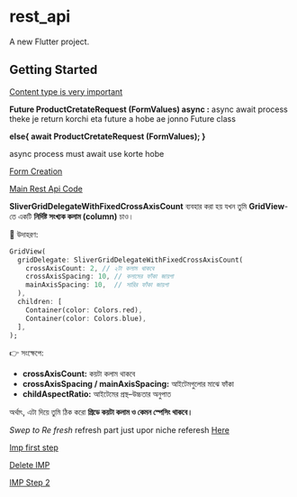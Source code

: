 # rest_api

A new Flutter project.

## Getting Started

[Content type is very important](assets/images/git_readme/Postapi.png)

**Future<bool> ProductCretateRequest (FormValues) async :**
async await process theke  je return korchi eta future a  hobe 
ae jonno Future class 


**else{
await ProductCretateRequest (FormValues);
}**

async process must await use korte hobe 


[Form Creation](assets/images/git_readme/img_1.png)

[Main Rest Api Code ](lib/RestAPI/RestClient.dart)



**SliverGridDelegateWithFixedCrossAxisCount**
ব্যবহার করা হয় যখন তুমি **GridView**-তে একটি **নির্দিষ্ট সংখ্যক কলাম (column)** চাও।

🧱 উদাহরণ:

```dart
GridView(
  gridDelegate: SliverGridDelegateWithFixedCrossAxisCount(
    crossAxisCount: 2, // ২টা কলাম থাকবে
    crossAxisSpacing: 10, // কলামের ফাঁকা জায়গা
    mainAxisSpacing: 10,  // সারির ফাঁকা জায়গা
  ),
  children: [
    Container(color: Colors.red),
    Container(color: Colors.blue),
  ],
);
```

👉 সংক্ষেপে:

* **crossAxisCount:** কয়টা কলাম থাকবে
* **crossAxisSpacing / mainAxisSpacing:** আইটেমগুলোর মাঝে ফাঁকা
* **childAspectRatio:** আইটেমের প্রস্থ–উচ্চতার অনুপাত

অর্থাৎ, এটা দিয়ে তুমি ঠিক করো **গ্রিডে কয়টা কলাম ও কেমন স্পেসিং থাকবে।**

_Swep to Re fresh_ 
refresh part just upor niche referesh
[Here ](assets/images/git_readme/img_3.png)

[Imp first step](assets/images/git_readme/img_1.png) 

[Delete IMP](assets/images/git_readme/delete.png)



[IMP Step 2 ](assets/images/git_readme/img_2.png)
